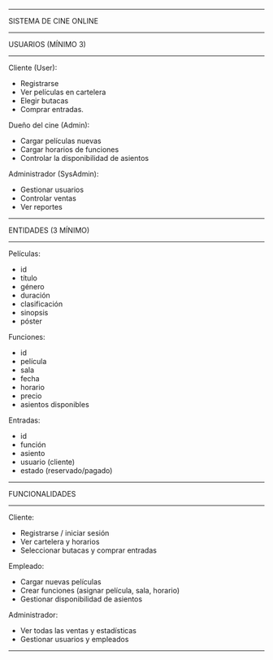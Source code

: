 ________________________________________________________________________________________________

SISTEMA DE CINE ONLINE
________________________________________________________________________________________________

USUARIOS (MÍNIMO 3)
________________________________________________________________________________________________

Cliente (User):
- Registrarse
- Ver películas en cartelera
- Elegir butacas
- Comprar entradas.


Dueño del cine (Admin):
- Cargar películas nuevas
- Cargar horarios de funciones
- Controlar la disponibilidad de asientos

Administrador (SysAdmin):
- Gestionar usuarios
- Controlar ventas
- Ver reportes

________________________________________________________________________________________________

ENTIDADES (3 MÍNIMO)
________________________________________________________________________________________________

Películas:
- id
- título
- género
- duración
- clasificación
- sinopsis
- póster

Funciones:
- id
- película
- sala
- fecha
- horario
- precio
- asientos disponibles

Entradas:
- id
- función
- asiento
- usuario (cliente)
- estado (reservado/pagado)

________________________________________________________________________________________________

FUNCIONALIDADES
________________________________________________________________________________________________

Cliente:

- Registrarse / iniciar sesión
- Ver cartelera y horarios
- Seleccionar butacas y comprar entradas

Empleado:
- Cargar nuevas películas
- Crear funciones (asignar película, sala, horario)
- Gestionar disponibilidad de asientos

Administrador:
- Ver todas las ventas y estadísticas
- Gestionar usuarios y empleados

________________________________________________________________________________________________
